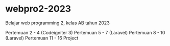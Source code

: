 # webpro2-2023
Belajar web programming 2, kelas AB tahun 2023

Pertemuan 2 - 4 (Codeigniter 3)
Pertemuan 5 - 7 (Laravel)
Pertemuan 8 - 10 (Laravel)
Pertemuan 11 - 16 Project
